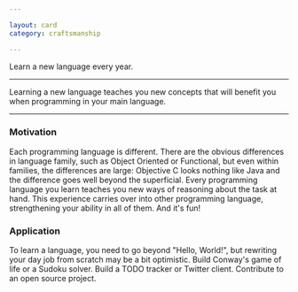 ```yaml
---

layout: card
category: craftsmanship

---
```


Learn a new language every year.

---

Learning a new language teaches you new concepts that will benefit you when
programming in your main language.

---

### Motivation

Each programming language is different. There are the obvious differences in language family, such as Object Oriented or Functional, but even within families, the differences are large: Objective C looks nothing like Java and the difference goes well beyond the superficial. Every programming language you learn teaches you new ways of reasoning about the task at hand. This experience carries over into other programming language, strengthening your ability in all of them. And it's fun!

### Application

To learn a language, you need to go beyond "Hello, World!", but rewriting your day job from scratch may be a bit optimistic. Build Conway's game of life or a Sudoku solver. Build a TODO tracker or Twitter client. Contribute to an open source project.


